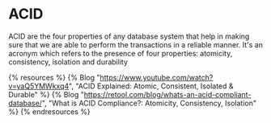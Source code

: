 # ACID

ACID are the four properties of any database system that help in making sure that we are able to perform the transactions in a reliable manner. It's an acronym which refers to the presence of four properties: atomicity, consistency, isolation and durability 

{% resources %}
  {% Blog "https://www.youtube.com/watch?v=yaQ5YMWkxq4", "ACID Explained: Atomic, Consistent, Isolated & Durable" %}
  {% Blog "https://retool.com/blog/whats-an-acid-compliant-database/", "What is ACID Compliance?: Atomicity, Consistency, Isolation" %}
{% endresources %}
